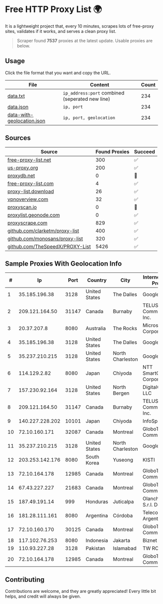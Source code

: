 
# Free HTTP Proxy List 🌍

It is a lightweight project that, every 10 minutes, scrapes lots of free-proxy sites, validates if it works, and serves a clean proxy list.


> Scraper found **7537** proxies at the latest update. Usable proxies are below.

## Usage

Click the file format that you want and copy the URL.


|File|Content|Count|
|----|-------|-----|
|[data.txt](https://raw.githubusercontent.com/themiralay/Proxy-List-World/master/data.txt)|`ip_address:port` combined (seperated new line)|234|
|[data.json](https://raw.githubusercontent.com/themiralay/Proxy-List-World/master/data.json)|`ip, port`|234|
|[data-with-geolocation.json](https://raw.githubusercontent.com/themiralay/Proxy-List-World/master/data-with-geolocation.json)|`ip, port, geolocation`|234|

## Sources

|Source|Found Proxies|Succeed|
|------|-------------|-------|
|[free-proxy-list.net](https://free-proxy-list.net)|300|✅|
|[us-proxy.org](https://www.us-proxy.org)|200|✅|
|[proxydb.net](http://proxydb.net)|0|🚫|
|[free-proxy-list.com](https://free-proxy-list.com/?page=&port=&type%5B%5D=http&type%5B%5D=https&up_time=0&search=Search)|4|✅|
|[proxy-list.download](https://www.proxy-list.download/HTTP)|26|✅|
|[vpnoverview.com](https://vpnoverview.com/privacy/anonymous-browsing/free-proxy-servers)|32|✅|
|[proxyscan.io](https://www.proxyscan.io)|0|🚫|
|[proxylist.geonode.com](https://proxylist.geonode.com/api/proxy-list?limit=300&page=1&sort_by=lastChecked&sort_type=desc&protocols=http,https)|0|✅|
|[proxyscrape.com](https://api.proxyscrape.com/v2/?request=displayproxies&protocol=http&timeout=10000&country=all&ssl=all&anonymity=all)|829|✅|
|[github.com/clarketm/proxy-list](https://raw.githubusercontent.com/clarketm/proxy-list/master/proxy-list-raw.txt)|400|✅|
|[github.com/monosans/proxy-list](https://raw.githubusercontent.com/monosans/proxy-list/main/proxies/http.txt)|320|✅|
|[github.com/TheSpeedX/PROXY-List](https://raw.githubusercontent.com/TheSpeedX/PROXY-List/master/http.txt)|5426|✅|


## Sample Proxies With Geolocation Info

|#|Ip|Port|Country|City|Internet Service Provider|
|-|--|----|-------|----|-------------------------|
|1|35.185.196.38|3128|United States|The Dalles|Google LLC|
|2|209.121.164.50|31147|Canada|Burnaby|TELUS Communications Inc.|
|3|20.37.207.8|8080|Australia|The Rocks|Microsoft Corporation|
|4|35.185.196.38|3128|United States|The Dalles|Google LLC|
|5|35.237.210.215|3128|United States|North Charleston|Google LLC|
|6|114.129.2.82|8080|Japan|Chiyoda|NTT SmartConnect Corporation|
|7|157.230.92.164|3128|United States|North Bergen|DigitalOcean, LLC|
|8|209.121.164.50|31147|Canada|Burnaby|TELUS Communications Inc.|
|9|140.227.228.202|10101|Japan|Chiyoda|InfoSphere|
|10|72.10.160.171|32087|Canada|Montreal|GloboTech Communications|
|11|35.237.210.215|3128|United States|North Charleston|Google LLC|
|12|203.253.142.176|8080|South Korea|Yuseong|KISTI|
|13|72.10.164.178|12985|Canada|Montreal|GloboTech Communications|
|14|67.43.227.227|21683|Canada|Montreal|GloboTech Communications|
|15|187.49.191.14|999|Honduras|Juticalpa|Olancho NET S.r.l. De C.V.|
|16|181.28.111.161|8080|Argentina|Córdoba|Telecom Argentina S.A|
|17|72.10.160.170|30125|Canada|Montreal|GloboTech Communications|
|18|117.102.76.253|8080|Indonesia|Jakarta|Biznet Networks|
|19|110.93.227.28|3128|Pakistan|Islamabad|TW RO|
|20|72.10.164.178|12985|Canada|Montreal|GloboTech Communications|



## Contributing

Contributions are welcome, and they are greatly appreciated! Every
little bit helps, and credit will always be given.

